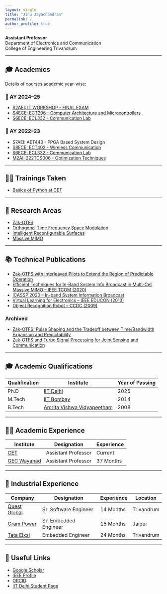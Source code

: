 ```yaml
---
layout: single
title: "Jinu Jayachandran"
permalink: /
author_profile: true
---
```


**Assistant Professor**  
Department of Electronics and Communication  
College of Engineering Trivandrum  

---

## 🎓 Academics

Details of courses academic year-wise:

### 📘 AY 2024–25
- [S2AEI: IT WORKSHOP - FINAL EXAM](s2aeiitw.md)
- [S4ECE: ECT206 - Computer Architecture and Microcontrollers](ect206cam.md)
- [S6ECE: ECL332 - Communication Lab](ecl332_ay2024-25.md)

### 📘 AY 2022–23
- S7AEI: AET443 - FPGA Based System Design  
- [S8ECE: ECT402 - Wireless Communication](ect402wc.md)  
- [S6ECE: ECL332 - Communication Lab](ecl332cl.md)  
- [M2AI: 222TCS006 - Optimization Techniques](222tcs006ot.md)

---

## 🧑‍🏫 Trainings Taken
- [Basics of Python at CET](pythonbasics.md)

---

## 📡 Research Areas
- [Zak-OTFS](https://ieeexplore.ieee.org/abstract/document/9927420)
- [Orthogonal Time Frequency Space Modulation](https://ieeexplore.ieee.org/abstract/document/7925924)  
- [Intelligent Reconfigurable Surfaces](https://www.youtube.com/watch?v=PmTjNGabrkA)  
- [Massive MIMO](https://ieeexplore.ieee.org/document/6736761)

---

## 📚 Technical Publications

- [Zak-OTFS with Interleaved Pilots to Extend the Region of Predictable Operation](https://ieeexplore.ieee.org/abstract/document/11033202)
- [Efficient Techniques for In-Band System Info Broadcast in Multi-Cell Massive MIMO – IEEE TCOM (2020)](https://ieeexplore.ieee.org/document/9133545)
- [ICASSP 2020 – In-band System Information Broadcast](https://ieeexplore.ieee.org/document/9053435)
- [Virtual Learning for Electronics – IEEE EDUCON (2013)](https://ieeexplore.ieee.org/document/6530185)
- [Object Recognition Robot – CCDC (2009)](https://ieeexplore.ieee.org/document/5192399)
 
### Archived
- [Zak-OTFS: Pulse Shaping and the Tradeoff between Time/Bandwidth Expansion and Predictability](https://arxiv.org/abs/2405.02718)
- [Zak-OTFS and Turbo Signal Processing for Joint Sensing and Communication](https://arxiv.org/abs/2406.06024)

---

## 🎓 Academic Qualifications

| Qualification | Institute | Year of Passing |
|---------------|-----------|-----------------|
| Ph.D          | [IIT Delhi](https://www.ee.iitd.ac.in) | 2025 |
| M.Tech        | [IIT Bombay](https://www.ee.iitb.ac.in) | 2014 |
| B.Tech        | [Amrita Vishwa Vidyapeetham](https://www.amrita.edu/program/btech-electronics-and-communication-engineering/) | 2008 |

---

## 👨‍🏫 Academic Experience

| Institute | Designation | Experience |
|----------|-------------|------------|
| [CET](https://www.ee.cet.ac.in/) | Assistant Professor | Current |
| [GEC Wayanad](https://www.gecwyd.ac.in/) | Assistant Professor | 37 Months |

---

## 🏢 Industrial Experience

| Company | Designation | Experience | Location |
|--------|-------------|------------|----------|
| [Quest Global](https://www.quest-global.com/) | Sr. Software Engineer | 14 Months | Trivandrum |
| [Gram Power](https://www.grampower.com/) | Sr. Embedded Engineer | 15 Months | Jaipur |
| [Tata Elxsi](https://www.tataelxsi.com/) | Embedded Engineer | 24 Months | Trivandrum |

---

## 🔗 Useful Links

- [Google Scholar](https://scholar.google.co.in/citations?user=JaImdO8AAAAJ&hl=en)
- [IEEE Profile](https://ieeexplore.ieee.org/author/37088469967)
- [ORCID](https://orcid.org/0000-0002-3167-4986)
- [IIT Delhi Student Page](iitd.md)
